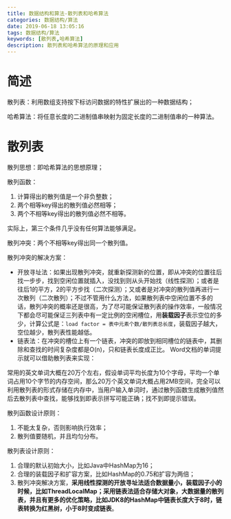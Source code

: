 ```yaml
---
title: 数据结构和算法-散列表和哈希算法
categories: 数据结构/算法
date: 2019-06-18 13:05:16
tags: 数据结构/算法
keywords: [散列表,哈希算法]
description: 散列表和哈希算法的原理和应用
---
```

# 简述
散列表：利用数组支持按下标访问数据的特性扩展出的一种数据结构；

哈希算法：将任意长度的二进制值串映射为固定长度的二进制值串的一种算法。

<!--more-->

# 散列表

散列思想：即哈希算法的思想原理；

散列函数：

1. 计算得出的散列值是一个非负整数；
2. 两个相等key得出的散列值必然相等；
3. 两个不相等key得出的散列值必然不相等。

实际上，第三个条件几乎没有任何算法能够满足。

散列冲突：两个不相等key得出同一个散列值。

散列冲突的解决方案：

- 开放寻址法：如果出现散列冲突，就重新探测新的位置，即从冲突的位置往后找一步步，找到空闲位置就插入，没找到则从头开始找（线性探测）；或者是往后1的平方，2的平方步找（二次探测）；又或者是对冲突的散列值再进行一次散列（二次散列）；不过不管用什么方法，如果散列表中空闲位置不多的话，散列冲突的概率还是很高，为了尽可能保证散列表的操作效率，一般情况下都会尽可能保证三列表中有一定比例的空闲槽位，用**装载因子**表示空位的多少，计算公式是：`load factor = 表中元素个数/散列表总长度`，装载因子越大，空位越少，散列表性能越低。
- 链表法：在冲突的槽位上有一个链表，冲突的即放到相同槽位的链表中，其删除和查找的时间复杂度都是O(n)，只和链表长度成正比。
Word文档的单词提示就可以借助散列表来实现：

常用的英文单词大概在20万个左右，假设单词平均长度为10个字母，平均一个单词占用10个字节的内存空间，那么20万个英文单词大概占用2MB空间，完全可以利用散列表的形式存储在内存中，当用户输入单词时，通过散列函数生成散列值然后去散列表中查找，能够找到即表示拼写可能正确；找不到即提示错误。

散列函数设计原则：
1. 不能太复杂，否则影响执行效率；
2. 散列值要随机，并且均匀分布。

散列表设计原则：
1. 合理的默认初始大小，比如Java中HashMap为16；
2. 合理的装载因子和扩容方案，比如HashMap的0.75和扩容为两倍；
3. 散列冲突解决方案，**采用线性探测的开放寻址法适合数据量小，装载因子小的时候，比如ThreadLocalMap；采用链表法适合存储大对象，大数据量的散列表，并且有更多的优化策略，比如JDK8的HashMap中链表长度大于8时，链表转换为红黑树，小于8时变成链表**。



